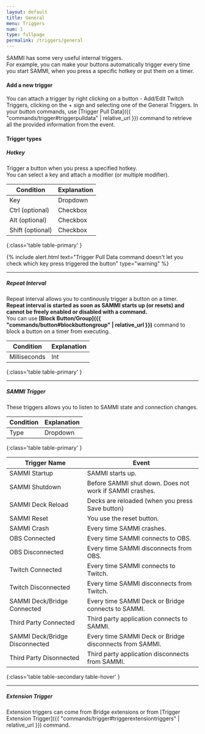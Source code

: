 ```yaml
---
layout: default
title: General
menu: Triggers
num: 1
type: fullpage
permalink: /triggers/general
---
```


SAMMI has some very useful internal triggers.\
For example, you can make your buttons automatically trigger every time you start SAMMI, when you press a specific hotkey or put them on a timer.

#### Add a new trigger
You can attach a trigger by right clicking on a button - Add/Edit Twitch Triggers, clicking on the + sign and selecting one of the General Triggers.
In your button commands, use [Trigger Pull Data]({{ "commands/trigger#triggerpulldata" | relative_url }}) command to retrieve all the provided information from the event.

#### Trigger types


##### Hotkey

Trigger a button when you press a specified hotkey.\
You can select a key and attach a modifier (or multiple modifier).

| Condition | Explanation |
|-------|--------|
| Key | Dropdown | Key press to listen to
| Ctrl (optional) | Checkbox | Whether you want to attach Ctrl modifier, for example press CTRL+K.
| Alt (optional) | Checkbox | Whether you want to attach Alt modifier, i.e. press Alt+K.
| Shift (optional) | Checkbox | Whether you want to attach Shift modifier, i.e. press Shift+K.
{:class='table table-primary' }

{% include alert.html text="Trigger Pull Data command doesn't let you check which key press triggered the button" type="warning" %}

<hr>

##### Repeat Interval
Repeat interval allows you to continously trigger a button on a timer.\
**Repeat interval is started as soon as SAMMI starts up (or resets) and cannot be freely enabled or disabled with a command.**\
You can use **[Block Button/Group]({{ "commands/button#blockbuttongroup" | relative_url }})** command to block a button on a timer from executing.

| Condition | Explanation |
|-------|--------|
| Milliseconds | Int | How often to trigger the button.
{:class='table table-primary' }


<hr>


##### SAMMI Trigger
These triggers allows you to listen to SAMMI state and connection changes.

| Condition | Explanation |
|-------|--------|
| Type | Dropdown | Select type of the trigger.
{:class='table table-primary' }

| Trigger Name | Event |
|-------|--------|
|SAMMI Startup| SAMMI starts up.
|SAMMI Shutdown | Before SAMMI shut down. Does not work if SAMMI crashes.
|SAMMI Deck Reload| Decks are reloaded (when you press Save button)
|SAMMI Reset | You use the reset button.
|SAMMI Crash | Every time SAMMI crashes.
|OBS Connected | Every time SAMMI connects to OBS.
|OBS Disconnected|Every time SAMMI disconnects from OBS.
|Twitch Connected | Every time SAMMI connects to Twitch.
|Twitch Disconnected |Every time SAMMI disconnects from Twitch.
|SAMMI Deck/Bridge Connected| Every time SAMMI Deck or Bridge connects to SAMMI.
|Third Party Connected| Third party application connects to SAMMI.
|SAMMI Deck/Bridge Disconnected| Every time SAMMI Deck or Bridge disconnects from SAMMI.
|Third Party Disonnected| Third party application disconnects from SAMMI.
{:class='table table-secondary table-hover' }

<hr>


##### Extension Trigger

Extension triggers can come from Bridge extensions or from [Trigger Extension Trigger]({{ "commands/trigger#triggerextensiontriggers" | relative_url }}) command.
